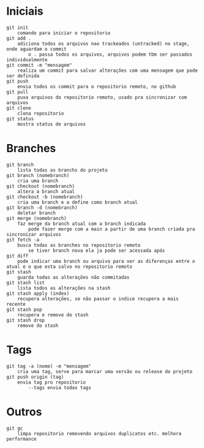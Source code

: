 # Iniciais
    git init
        comando para iniciar o repositorio
    git add .
        adiciona todos os arquivos nao trackeados (untracked) no stage, onde aguardam o commit
            o . passa todos os arquivos, arquivos podem tbm ser passados individualmente
    git commit -m "mensagem"
        realiza um commit para salvar alterações com uma mensagem que pode ser definida
    git push
        envia todos os commit para o repositorio remoto, no github
    git pull
        puxa arquivos do repositorio remoto, usado pra sincronizar com arquivos
    git clone
        clona repositorio
    git status
        mostra status de arquivos

# Branches
    git branch 
        lista todas as branchs do projeto
    git branch (nomebranch)
        cria uma branch
    git checkout (nomebranch)
        altera a branch atual
    git checkout -b (nomebranch)
        cria uma branch e a define como branch atual
    git branch -d (nomebranch)
        deletar branch
    git merge (nomebranch)
        faz merge da branch atual com a branch indicada
            pode fazer merge com a main a partir de uma branch criada pra sincronizar arquivos
    git fetch -a
        busca todas as branches no repositorio remoto
            se tiver branch nova ela ja pode ser acessada após
    git diff
        pode indicar uma branch ou arquivo para ver as diferenças entre o atual e o que esta salvo no repositorio remoto
    git stash
        guarda todas as alterações não commitadas
    git stash list
        lista todos as alterações na stash
    git stash apply (index)
        recupera alterações, se não passar o indice recupera a mais recente
    git stash pop
        recupera e remove do stash
    git stash drop
        remove do stash
    
# Tags
    git tag -a (nome) -m "mensagem"
        cria uma tag, serve para marcar uma versão ou release do projeto
    git push origin (tag)
        envia tag pro repositorio
            --tags envia todas tags

# Outros
    git gc
        limpa repositorio removendo arquivos duplicatos etc. melhora performance